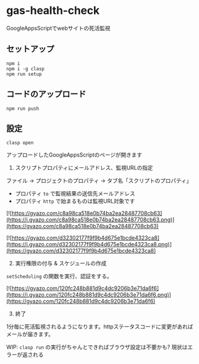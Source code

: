 # gas-health-check

GoogleAppsScriptでwebサイトの死活監視

## セットアップ

    npm i
    npm i -g clasp
    npm run setup

## コードのアップロード

    npm run push

## 設定

    clasp open

アップロードしたGoogleAppsScriptのページが開きます

1. スクリプトプロパティにメールアドレス、監視URLの指定

ファイル -> プロジェクトのプロパティ -> タブ名「スクリプトのプロパティ」

- プロパティ `to` で監視結果の送信先メールアドレス
- プロパティ `http` で始まるものは監視URL対象です

[![https://gyazo.com/c8a98ca518e0b74ba2ea28487708cb63](https://i.gyazo.com/c8a98ca518e0b74ba2ea28487708cb63.png)](https://gyazo.com/c8a98ca518e0b74ba2ea28487708cb63)

[![https://gyazo.com/d32302177f9f9b4d675e1bcde4323ca8](https://i.gyazo.com/d32302177f9f9b4d675e1bcde4323ca8.png)](https://gyazo.com/d32302177f9f9b4d675e1bcde4323ca8)


2. 実行権限の付与 & スケジュールの作成

`setScheduling` の関数を実行、認証をする。

[![https://gyazo.com/120fc248b881d9c4dc9206b3e71da6f6](https://i.gyazo.com/120fc248b881d9c4dc9206b3e71da6f6.png)](https://gyazo.com/120fc248b881d9c4dc9206b3e71da6f6)

3. 終了

1分毎に死活監視されるようになります。httpステータスコードに変更があればメールが届きます。


WIP: `clasp run` の実行がちゃんとできればブラウザ設定は不要かも?
現状はエラーが返される
